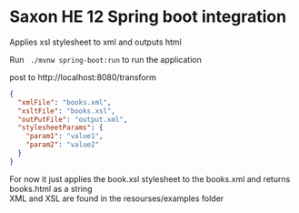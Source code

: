 # Saxon HE 12 Spring boot integration

Applies xsl stylesheet to xml and outputs html

Run ` ./mvnw spring-boot:run` to run the application

post to http://localhost:8080/transform

```json
{
  "xmlFile": "books.xml",
  "xsltFile": "books.xsl",
  "outPutFile": "output.xml",
  "stylesheetParams": {
    "param1": "value1",
    "param2": "value2"
  }
}
```

For now it just applies the book.xsl stylesheet to the books.xml and returns books.html as a string
<br />
XML and XSL are found in the resourses/examples folder